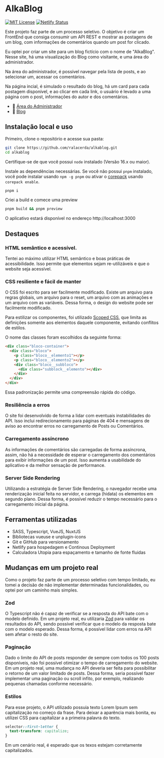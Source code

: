 # AlkaBlog

[![MIT License](https://img.shields.io/badge/License-MIT-green.svg)](https://choosealicense.com/licenses/mit/) [![Netlify Status](https://api.netlify.com/api/v1/badges/b2d01367-79f8-491e-9377-ec0fc914f0a5/deploy-status)](https://app.netlify.com/sites/alkablog/deploys)

Este projeto faz parte de um processo seletivo. O objetivo é criar um FrontEnd que consiga consumir um API REST e mostrar as postagens de um blog, com informações de comentários quando um post for clicado.

Eu optei por criar um site para um blog fictício com o nome de "AlkaBlog". Nesse site, há uma visualização do Blog como visitante, e uma área do administrador.

Na área do administrador, é possível navegar pela lista de posts, e ao selecionar um, acessar os comentários.

Na página incial, é simulado o resultado do blog, há um card para cada postagem disponível, e ao clicar em cada link, o usuário é levado a uma página com o post, informações do autor e dos comentários.

- 🔗 [Área do Administrador](https://alkablog.netlify.app/admin)
- 🔗 [Blog](https://alkablog.netlify.app/)

## Instalação local e uso

Primeiro, clone o repositório e acesse sua pasta:

```sh
git clone https://github.com/ralacerda/alkablog.git
cd alkablog
```

Certifique-se de que você possui `node` instalado (Versão 16.x ou maior).

Instale as dependências necessárias. Se você não possui `pnpm` instalado, você pode instalar usando `npm -g pnpm` ou ativar o [corepack](https://github.com/nodejs/corepack) usando `corepack enable`.

```sh
pnpm i
```

Criei a build e comece uma preview

```sh
pnpm build && pnpm preview
```

O aplicativo estará disponível no endereço http://localhost:3000

## Destaques

### HTML semântico e acessível.

Tentei ao máximo utilizar HTML semântico e boas práticas de acessibilidade. Isso permite que elementos sejam re-utilizáveis e que o website seja acessível.

### CSS resiliente e fácil de manter

O CSS foi escrito para ser facilmente modificado. Existe um arquivo para regras globais, um arquivo para o reset, um arquivo com as animações e um arquivo com as variáveis. Dessa forma, o design do website pode ser facilmente modificado.

Para estilizar os componentes, foi utilizado [Scoped CSS](https://vuejs.org/api/sfc-css-features.html#scoped-css), que limita as definições somente aos elementos daquele componente, evitando conflitos de estilos.

O nome das classes foram escolhidos da seguinte forma:

```html
<div class="bloco-container">
  <div class="bloco">
    <p class="bloco__elemento1"></p>
    <p class="bloco__elemento2"></p>
    <div class="bloco__subbloco">
      <div class="subblock__elemento"></div>
    </div>
  </div>
</div>
```

Essa padronização permite uma compreensão rápida do código.

### Resiliência a erros

O site foi desenvolvido de forma a lidar com eventuais instabilidades do API. Isso inclui redirecionamento para páginas de 404 e mensagens de aviso ao encontrar erros no carregamento de Posts ou Comentários.

### Carregamento assíncrono

As informações de comentários são carregadas de forma assíncrona, assim, não há a necessidade de esperar o carregamento dos comentários para exibir informações de um post. Isso aumenta a usabilidade do aplicativo e da melhor sensação de performance.

### Server Side Rendering

Utilizando a estratégia de Server Side Rendering, o navegador recebe uma renderização inicial feita no servidor,
e carrega (hidata) os elementos em segundo plano. Dessa forma, é possível reduzir o tempo necessário para o carregamento inicial da página.

## Ferramentas utilizadas

- SASS, Typescript, VueJS, NuxtJS
- Bibliotecas vueuse e unplugin-icons
- Git e GitHub para versionamento
- Netlify para hospedagem e Continous Deployment
- Calculadora Utopia para espaçamento e tamanho de fonte fluidas

## Mudanças em um projeto real

Como o projeto faz parte de um processo seletivo com tempo limitado, eu tomei a decisão de não implementar determinadas funcionalidades, ou optei por um caminho mais simples.

### Zod

O Typescript não é capaz de verificar se a resposta do API bate com o modelo definido.
Em um projeto real, eu utilizaria [Zod](https://zod.dev/) para validar os resultados do API, sendo possível verificar que o modelo da resposta bate com o modelo esperado. Dessa forma, é possível lidar com erros na API sem afetar o resto do site.

### Paginação

Dado o limite do API de posts responder de sempre com todos os 100 posts disponíveis, não foi possível otimizar
o tempo de carregamento do website.
Em um projeto real, uma mudança no API deveria ser feita para possibilitar o retorno de um valor
limitado de posts. Dessa forma, seria possível fazer implementar uma paginação ou scroll infito, por exemplo, realizando pequenas chamadas conforme necessário.

### Estilos

Para esse projeto, o API utilizado possuia texto Lorem Ipsum sem capitalização no começo da frase. Para deixar a aparência mais bonita, eu utilizei CSS para capitalizar a a primeira palavra do texto.

```css
selector::first-letter {
  text-transform: capitalize;
}
```

Em um cenário real, é esperado que os texos estejam corretamente capitalizados.
